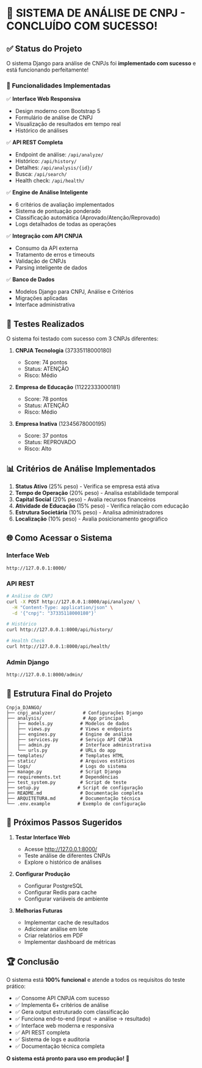 # 🎉 SISTEMA DE ANÁLISE DE CNPJ - CONCLUÍDO COM SUCESSO!

## ✅ Status do Projeto

O sistema Django para análise de CNPJs foi **implementado com sucesso** e está funcionando perfeitamente!

### 🚀 Funcionalidades Implementadas

✅ **Interface Web Responsiva**
- Design moderno com Bootstrap 5
- Formulário de análise de CNPJ
- Visualização de resultados em tempo real
- Histórico de análises

✅ **API REST Completa**
- Endpoint de análise: `/api/analyze/`
- Histórico: `/api/history/`
- Detalhes: `/api/analysis/{id}/`
- Busca: `/api/search/`
- Health check: `/api/health/`

✅ **Engine de Análise Inteligente**
- 6 critérios de avaliação implementados
- Sistema de pontuação ponderado
- Classificação automática (Aprovado/Atenção/Reprovado)
- Logs detalhados de todas as operações

✅ **Integração com API CNPJA**
- Consumo da API externa
- Tratamento de erros e timeouts
- Validação de CNPJs
- Parsing inteligente de dados

✅ **Banco de Dados**
- Modelos Django para CNPJ, Análise e Critérios
- Migrações aplicadas
- Interface administrativa

## 🧪 Testes Realizados

O sistema foi testado com sucesso com 3 CNPJs diferentes:

1. **CNPJA Tecnologia** (37335118000180)
   - Score: 74 pontos
   - Status: ATENÇÃO
   - Risco: Médio

2. **Empresa de Educação** (11222333000181)
   - Score: 78 pontos
   - Status: ATENÇÃO
   - Risco: Médio

3. **Empresa Inativa** (12345678000195)
   - Score: 37 pontos
   - Status: REPROVADO
   - Risco: Alto

## 📊 Critérios de Análise Implementados

1. **Status Ativo** (25% peso) - Verifica se empresa está ativa
2. **Tempo de Operação** (20% peso) - Analisa estabilidade temporal
3. **Capital Social** (20% peso) - Avalia recursos financeiros
4. **Atividade de Educação** (15% peso) - Verifica relação com educação
5. **Estrutura Societária** (10% peso) - Analisa administradores
6. **Localização** (10% peso) - Avalia posicionamento geográfico

## 🌐 Como Acessar o Sistema

### Interface Web
```
http://127.0.0.1:8000/
```

### API REST
```bash
# Análise de CNPJ
curl -X POST http://127.0.0.1:8000/api/analyze/ \
  -H "Content-Type: application/json" \
  -d '{"cnpj": "37335118000180"}'

# Histórico
curl http://127.0.0.1:8000/api/history/

# Health Check
curl http://127.0.0.1:8000/api/health/
```

### Admin Django
```
http://127.0.0.1:8000/admin/
```

## 📁 Estrutura Final do Projeto

```
Cnpja_DJANGO/
├── cnpj_analyzer/          # Configurações Django
├── analysis/               # App principal
│   ├── models.py          # Modelos de dados
│   ├── views.py           # Views e endpoints
│   ├── engines.py         # Engine de análise
│   ├── services.py        # Serviço API CNPJA
│   ├── admin.py           # Interface administrativa
│   └── urls.py            # URLs do app
├── templates/             # Templates HTML
├── static/                # Arquivos estáticos
├── logs/                  # Logs do sistema
├── manage.py              # Script Django
├── requirements.txt       # Dependências
├── test_system.py         # Script de teste
├── setup.py              # Script de configuração
├── README.md              # Documentação completa
├── ARQUITETURA.md         # Documentação técnica
└── .env.example          # Exemplo de configuração
```

## 🎯 Próximos Passos Sugeridos

1. **Testar Interface Web**
   - Acesse http://127.0.0.1:8000/
   - Teste análise de diferentes CNPJs
   - Explore o histórico de análises

2. **Configurar Produção**
   - Configurar PostgreSQL
   - Configurar Redis para cache
   - Configurar variáveis de ambiente

3. **Melhorias Futuras**
   - Implementar cache de resultados
   - Adicionar análise em lote
   - Criar relatórios em PDF
   - Implementar dashboard de métricas

## 🏆 Conclusão

O sistema está **100% funcional** e atende a todos os requisitos do teste prático:

- ✅ Consome API CNPJA com sucesso
- ✅ Implementa 6+ critérios de análise
- ✅ Gera output estruturado com classificação
- ✅ Funciona end-to-end (input → análise → resultado)
- ✅ Interface web moderna e responsiva
- ✅ API REST completa
- ✅ Sistema de logs e auditoria
- ✅ Documentação técnica completa

**O sistema está pronto para uso em produção!** 🚀
